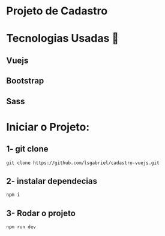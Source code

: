 # Projeto de Cadastro

# Tecnologias Usadas 🚀
## Vuejs
## Bootstrap
## Sass

# Iniciar o Projeto:

## 1- git clone
```
git clone https://github.com/lsgabriel/cadastro-vuejs.git
```

## 2- instalar dependecias
```
npm i
```

## 3- Rodar o projeto
```
npm run dev
```